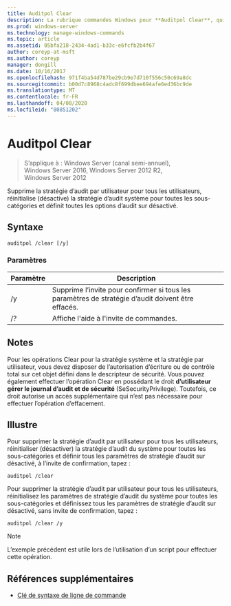 ```yaml
---
title: Auditpol Clear
description: La rubrique commandes Windows pour **Auditpol Clear**, qui supprime la stratégie d’audit par utilisateur pour tous les utilisateurs, réinitialise (désactive) la stratégie d’audit du système pour toutes les sous-catégories et définit toutes les options d’audit sur désactivé.
ms.prod: windows-server
ms.technology: manage-windows-commands
ms.topic: article
ms.assetid: 05bfa218-2434-4ad1-b33c-e6fcfb2b4f67
author: coreyp-at-msft
ms.author: coreyp
manager: dongill
ms.date: 10/16/2017
ms.openlocfilehash: 971f4ba54d787be29cb9e7d710f556c50c69a8dc
ms.sourcegitcommit: b00d7c8968c4adc8f699dbee694afe6ed36bc9de
ms.translationtype: MT
ms.contentlocale: fr-FR
ms.lasthandoff: 04/08/2020
ms.locfileid: "80851202"
---
```

# <a name="auditpol-clear"></a>Auditpol Clear

>S’applique à : Windows Server (canal semi-annuel), Windows Server 2016, Windows Server 2012 R2, Windows Server 2012

Supprime la stratégie d’audit par utilisateur pour tous les utilisateurs, réinitialise (désactive) la stratégie d’audit système pour toutes les sous-catégories et définit toutes les options d’audit sur désactivé.

## <a name="syntax"></a>Syntaxe

```
auditpol /clear [/y]
```

### <a name="parameters"></a>Paramètres

| Paramètre | Description |
| ----------- | --------------- |
| /y | Supprime l’invite pour confirmer si tous les paramètres de stratégie d’audit doivent être effacés. |
| /? | Affiche l'aide à l'invite de commandes. |

## <a name="remarks"></a>Notes

Pour les opérations Clear pour la stratégie système et la stratégie par utilisateur, vous devez disposer de l’autorisation d’écriture ou de contrôle total sur cet objet défini dans le descripteur de sécurité. Vous pouvez également effectuer l’opération Clear en possédant le droit **d’utilisateur gérer le journal d’audit et de sécurité** (SeSecurityPrivilege). Toutefois, ce droit autorise un accès supplémentaire qui n’est pas nécessaire pour effectuer l’opération d’effacement.

## <a name="examples"></a><a name=BKMK_examples></a>Illustre

Pour supprimer la stratégie d’audit par utilisateur pour tous les utilisateurs, réinitialiser (désactiver) la stratégie d’audit du système pour toutes les sous-catégories et définir tous les paramètres de stratégie d’audit sur désactivé, à l’invite de confirmation, tapez :

```
auditpol /clear
```

Pour supprimer la stratégie d’audit par utilisateur pour tous les utilisateurs, réinitialisez les paramètres de stratégie d’audit du système pour toutes les sous-catégories et définissez tous les paramètres de stratégie d’audit sur désactivé, sans invite de confirmation, tapez :

```
auditpol /clear /y
```

> [!NOTE]
> L’exemple précédent est utile lors de l’utilisation d’un script pour effectuer cette opération.

## <a name="additional-references"></a>Références supplémentaires

- [Clé de syntaxe de ligne de commande](command-line-syntax-key.md)
